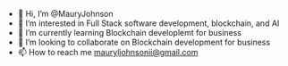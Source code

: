 - 👋 Hi, I’m @MauryJohnson
- 👀 I’m interested in Full Stack software development, blockchain, and AI
- 🌱 I’m currently learning Blockchain developlemt for business
- 💞️ I’m looking to collaborate on Blockchain development for business
- 📫 How to reach me mauryljohnsonii@gmail.com

<!---
MauryJohnson/MauryJohnson is a ✨ special ✨ repository because its `README.md` (this file) appears on your GitHub profile.
You can click the Preview link to take a look at your changes.
--->

